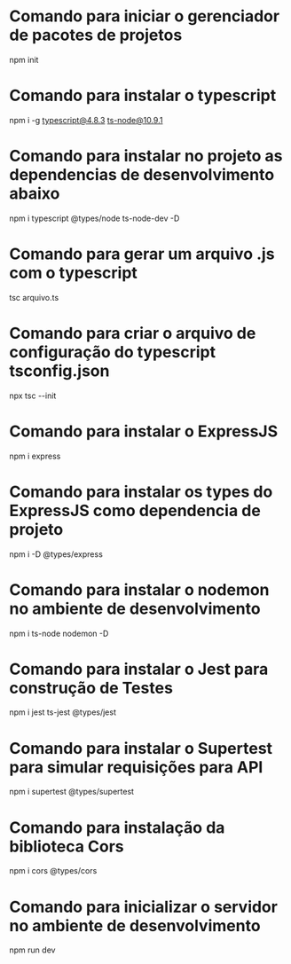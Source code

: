 # Comando para iniciar o gerenciador de pacotes de projetos

npm init

# Comando para instalar o typescript

npm i -g typescript@4.8.3 ts-node@10.9.1

# Comando para instalar no projeto as dependencias de desenvolvimento abaixo

npm i typescript @types/node ts-node-dev -D

# Comando para gerar um arquivo .js com o typescript

tsc arquivo.ts

# Comando para criar o arquivo de configuração do typescript tsconfig.json

npx tsc --init

# Comando para instalar o ExpressJS

npm i express

# Comando para instalar os types do ExpressJS como dependencia de projeto

npm i -D @types/express

# Comando para instalar o nodemon no ambiente de desenvolvimento

npm i ts-node nodemon -D

# Comando para instalar o Jest para construção de Testes

npm i jest ts-jest @types/jest

# Comando para instalar o Supertest para simular requisições para API

npm i supertest @types/supertest

# Comando para instalação da biblioteca Cors

npm i cors @types/cors

# Comando para inicializar o servidor no ambiente de desenvolvimento

npm run dev
